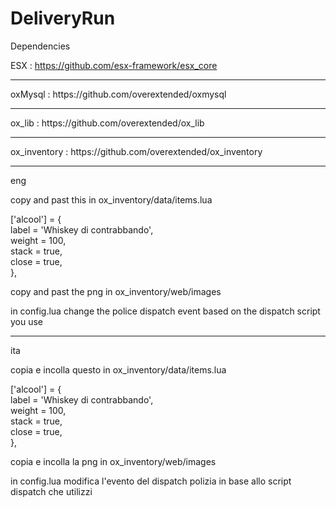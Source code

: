 # DeliveryRun

Dependencies

ESX : https://github.com/esx-framework/esx_core
<hr>
oxMysql : https://github.com/overextended/oxmysql
<hr>
ox_lib : https://github.com/overextended/ox_lib
<hr>
ox_inventory : https://github.com/overextended/ox_inventory
<hr>

eng

copy and past this in ox_inventory/data/items.lua

['alcool'] = {<br>
    label = 'Whiskey di contrabbando',<br>
    weight = 100,<br>
    stack = true,<br>
    close = true,<br>
},<br>

copy and past the png in ox_inventory/web/images

in config.lua change the police dispatch event based on the dispatch script you use

----------------------------------------------------------------

ita

copia e incolla questo in ox_inventory/data/items.lua

['alcool'] = {<br>
    label = 'Whiskey di contrabbando',<br>
    weight = 100,<br>
    stack = true,<br>
    close = true,<br>
},<br>

copia e incolla la png in ox_inventory/web/images

in config.lua modifica l'evento del dispatch polizia in base allo script dispatch che utilizzi
